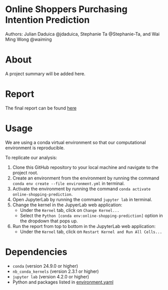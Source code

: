 # Online Shoppers Purchasing Intention Prediction
Authors: Julian Daduica @jdaduica, Stephanie Ta @Stephanie-Ta, and Wai Ming Wong @waiming


# About
A project summary will be added here.

# Report
The final report can be found [here](https://github.com/UBC-MDS/Online-Shoppers-Purchasing-Intention-Prediction/blob/main/src/online-shoppers-purchasing-intention-prediction.html)

# Usage
We are using a conda virtual environment so that our computational environment is reproducible.

To replicate our analysis:
1. Clone this GitHub repository to your local machine and navigate to the project root.
2. Create an environment from the environment by running the command `conda env create --file environment.yml` in terminal.
3. Activate the environment by running the command `conda activate online-shopping-prediction`.
4. Open JupyterLab by running the command `jupyter lab` in terminal.
5. Change the kernel in the JupyerLab web application:
    - Under the `Kernel` tab, click on `Change Kernel...`
    - Select the `Python [conda env:online-shopping-prediction]` option in the dropdown that pops up.
6. Run the report from top to bottom in the JupyterLab web application:
    - Under the `Kernel` tab, click on `Restart Kernel and Run All Cells...`

# Dependencies
- `conda` (version 24.9.0 or higher)
- `nb_conda_kernels` (version 2.3.1 or higher)
- `jupyter lab` (version 4.2.0 or higher)
- Python and packages listed in [environment.yaml](https://github.com/UBC-MDS/Online-Shoppers-Purchasing-Intention-Prediction/blob/main/environment.yaml)